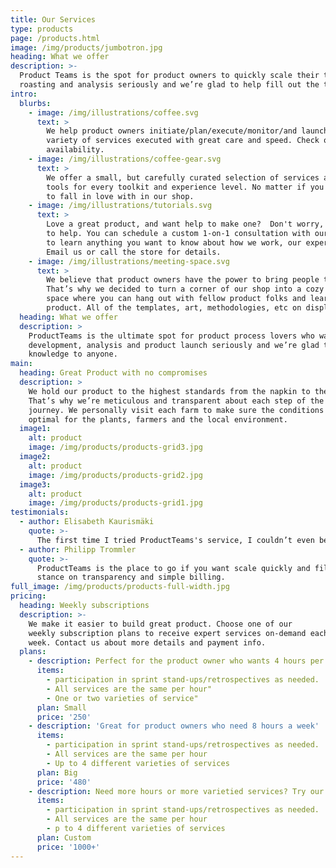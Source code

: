 ```yaml
---
title: Our Services
type: products
page: /products.html
image: /img/products/jumbotron.jpg
heading: What we offer
description: >-
  Product Teams is the spot for product owners to quickly scale their teams.  We take product strategy,
  roasting and analysis seriously and we’re glad to help fill out the team on an ad-hoc basis.
intro:
  blurbs:
    - image: /img/illustrations/coffee.svg
      text: >
        We help product owners initiate/plan/execute/monitor/and launch new products.We have been doing it for over 25 years, and have been product-owner or product team member to over 500 products. We’re proud to offer a
        variety of services executed with great care and speed. Check our posts or contact us directly for current
        availability.
    - image: /img/illustrations/coffee-gear.svg
      text: >
        We offer a small, but carefully curated selection of services and
        tools for every toolkit and experience level. No matter if you run multiple product teams or just started your first start-up, you’ll find services
        to fall in love with in our shop.
    - image: /img/illustrations/tutorials.svg
      text: >
        Love a great product, and want help to make one?  Don't worry, we’re here
        to help. You can schedule a custom 1-on-1 consultation with our expereinced product owners
        to learn anything you want to know about how we work, our experience and methodologies we understand.
        Email us or call the store for details.
    - image: /img/illustrations/meeting-space.svg
      text: >
        We believe that product owners have the power to bring people together to great great things that change the world.
        That’s why we decided to turn a corner of our shop into a cozy meeting
        space where you can hang out with fellow product folks and learn about
        product. All of the templates, art, methodologies, etc on display here are available for free download and we encourage download and sharing. The full price you may pay - if the assets are usefull and you put them to use in your company - goes to support product management scholoarships in under-served communities.
  heading: What we offer
  description: >
    ProductTeams is the ultimate spot for product process lovers who want to learn about product management and support the thought leader that grew the practice where it is today. We take product
    development, analysis and product launch seriously and we’re glad to pass that
    knowledge to anyone.
main:
  heading: Great Product with no compromises
  description: >
    We hold our product to the highest standards from the napkin to the .
    That’s why we’re meticulous and transparent about each step of the coffee’s
    journey. We personally visit each farm to make sure the conditions are
    optimal for the plants, farmers and the local environment.
  image1:
    alt: product
    image: /img/products/products-grid3.jpg
  image2:
    alt: product
    image: /img/products/products-grid2.jpg
  image3:
    alt: product
    image: /img/products/products-grid1.jpg
testimonials:
  - author: Elisabeth Kaurismäki
    quote: >-
      The first time I tried ProductTeams's service, I couldn’t even believe that was able to scale so quickly.
  - author: Philipp Trommler
    quote: >-
      ProductTeams is the place to go if you want scale quickly and fill out your team. I love their
      stance on transparency and simple billing.
full_image: /img/products/products-full-width.jpg
pricing:
  heading: Weekly subscriptions
  description: >-
    We make it easier to build great product. Choose one of our
    weekly subscription plans to receive expert services on-demand each
    week. Contact us about more details and payment info.
  plans:
    - description: Perfect for the product owner who wants 4 hours per week.
      items:
        - participation in sprint stand-ups/retrospectives as needed.
        - All services are the same per hour"
        - One or two varieties of service"
      plan: Small
      price: '250'
    - description: 'Great for product owners who need 8 hours a week'
      items:
        - participation in sprint stand-ups/retrospectives as needed.
        - All services are the same per hour
        - Up to 4 different varieties of services
      plan: Big
      price: '480'
    - description: Need more hours or more varietied services? Try our custom plan
      items:
        - participation in sprint stand-ups/retrospectives as needed.
        - All services are the same per hour
        - p to 4 different varieties of services
      plan: Custom
      price: '1000+'
---
```


